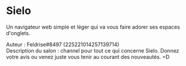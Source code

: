 # Sielo

Un navigateur web simple et léger qui va vous faire adorer ses espaces d'onglets.

Auteur : Feldrise#8497 (225221014257139714) \
Description du salon : channel pour tout ce qui concerne Sielo. Donnez votre avis ou venez juste vous tenir au courant des nouveautés. =D
